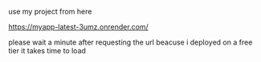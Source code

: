 use my project from here

https://myapp-latest-3umz.onrender.com/

please wait a minute after requesting the url beacuse i deployed on a free tier it takes time to load

